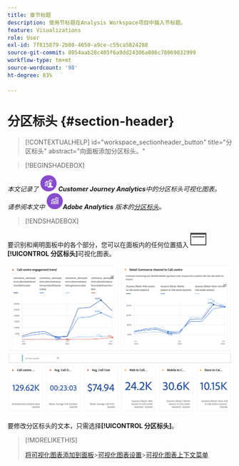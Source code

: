 ```yaml
---
title: 章节标题
description: 使用节标题在Analysis Workspace项目中插入节标题。
feature: Visualizations
role: User
exl-id: 7f815879-2b08-4650-a9ce-c55ca5824288
source-git-commit: 8054aab28c405f6a9dd24306a086c78069032999
workflow-type: tm+mt
source-wordcount: '98'
ht-degree: 83%

---
```


# 分区标头 {#section-header}

<!-- markdownlint-disable MD034 -->

>[!CONTEXTUALHELP]
>id="workspace_sectionheader_button"
>title="分区标头"
>abstract="向面板添加分区标头。"

<!-- markdownlint-enable MD034 -->


>[!BEGINSHADEBOX]


_本文记录了_ ![CustomerJourneyAnalytics](/help/assets/icons/CustomerJourneyAnalytics.svg) _&#x200B;**Customer Journey Analytics**&#x200B;中的分区标头可视化图表。_<br/>_请参阅本文中_ ![AdobeAnalytics](/help/assets/icons/AdobeAnalytics.svg) _&#x200B;**Adobe Analytics** 版本的[分区标头](https://experienceleague.adobe.com/zh-hans/docs/analytics/analyze/analysis-workspace/visualizations/section-header)。_

>[!ENDSHADEBOX]

要识别和阐明面板中的各个部分，您可以在面板内的任何位置插入 ![PageRule](/help/assets/icons/PageRule.svg) **[!UICONTROL 分区标头]**&#x200B;可视化图表。

![分区标头](/help/analysis-workspace/visualizations/assets/section-header.png)

要修改分区标头的文本，只需选择&#x200B;**[!UICONTROL 分区标头]**。


>[!MORELIKETHIS]
>
>[将可视化图表添加到面板](/help/analysis-workspace/visualizations/freeform-analysis-visualizations.md#add-visualizations-to-a-panel)
>&#x200B;>[可视化图表设置](/help/analysis-workspace/visualizations/freeform-analysis-visualizations.md#settings)
>&#x200B;>[可视化图表上下文菜单](/help/analysis-workspace/visualizations/freeform-analysis-visualizations.md#context-menu)
>
